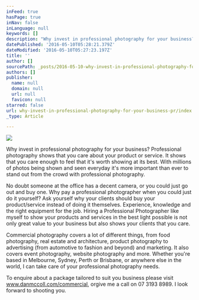 ```yaml
---
inFeed: true
hasPage: true
inNav: false
inLanguage: null
keywords: []
description: "Why invest in professional photography for your business? Professional photography shows that you care about your product or service. It shows that you care enough to feel that it's worth showing at its best. With millions of photos being shown and seen everydayit's more important than ever to stand out from the crowd with professional photography."
datePublished: '2016-05-10T05:28:21.379Z'
dateModified: '2016-05-10T05:27:23.197Z'
title: ''
author: []
sourcePath: _posts/2016-05-10-why-invest-in-professional-photography-for-your-business-pr.md
authors: []
publisher:
  name: null
  domain: null
  url: null
  favicon: null
starred: false
url: why-invest-in-professional-photography-for-your-business-pr/index.html
_type: Article

---
```

![](https://the-grid-user-content.s3-us-west-2.amazonaws.com/4073ecd9-2054-4221-ad87-ab8b6564970d.jpg)

Why invest in professional photography for your business? Professional photography shows that you care about your product or service. It shows that you care enough to feel that it's worth showing at its best. With millions of photos being shown and seen everyday it's more important than ever to stand out from the crowd with professional photography.

No doubt someone at the office has a decent camera, or you could just go out and buy one. Why pay a professional photographer when you could just do it yourself? Ask yourself why your clients should buy your product/service instead of doing it themselves. Experience, knowledge and the right equipment for the job. Hiring a Professional Photographer like myself to show your products and services in the best light possible is not only great value to your business but also shows your clients that you care.

Commercial photography covers a lot of different things, from food photography, real estate and architecture, product photography to advertising (from automotive to fashion and beyond) and marketing. It also covers event photography, website photography and more. Whether you're based in Melbourne, Sydney, Perth or Brisbane, or anywhere else in the world, I can take care of your professional photography needs.

To enquire about a package tailored to suit you business please visit www.danmccoll.com/commercial, orgive me a call on 07 3193 8989\. I look forward to shooting you.